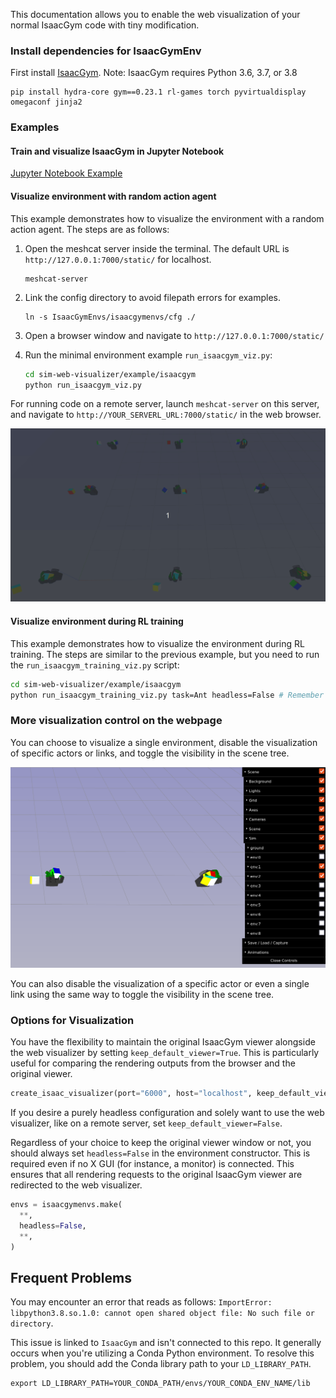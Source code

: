 This documentation allows you to enable the web visualization of your normal IsaacGym code with tiny modification.

### Install dependencies for IsaacGymEnv

First install [IsaacGym](https://developer.nvidia.com/isaac-gym). Note: IsaacGym requires Python 3.6, 3.7, or 3.8


```shell
pip install hydra-core gym==0.23.1 rl-games torch pyvirtualdisplay omegaconf jinja2
```

### Examples

#### Train and visualize IsaacGym in Jupyter Notebook

[Jupyter Notebook Example](./train_isaacgym_remote_server.ipynb)

#### Visualize environment with random action agent

This example demonstrates how to visualize the environment with a random action agent. The steps are as follows:

1. Open the meshcat server inside the terminal. The default URL is `http://127.0.0.1:7000/static/` for localhost.
   ```shell
   meshcat-server
   ```

2. Link the config directory to avoid filepath errors for examples.
   ```shell
   ln -s IsaacGymEnvs/isaacgymenvs/cfg ./
   ```

3. Open a browser window and navigate to `http://127.0.0.1:7000/static/`

4. Run the minimal environment example `run_isaacgym_viz.py`:
   ```bash
   cd sim-web-visualizer/example/isaacgym
   python run_isaacgym_viz.py
   ```

For running code on a remote server, launch `meshcat-server` on this server,
and navigate to `http://YOUR_SERVERL_URL:7000/static/` in the web browser.

![example](docs/run_isaacgym_viz.gif)

#### Visualize environment during RL training

This example demonstrates how to visualize the environment during RL training. The steps are similar to the previous
example, but you need to run the `run_isaacgym_training_viz.py` script:

   ```bash
   cd sim-web-visualizer/example/isaacgym
   python run_isaacgym_training_viz.py task=Ant headless=False # Remember to set headless=False to render on web
   ```

### More visualization control on the webpage

You can choose to visualize a single environment, disable the visualization of specific actors or links,
and toggle the visibility in the scene tree.

![scene toggle](docs/toggle_scene.png)

You can also disable the visualization of a specific actor or even a single link using the same way to toggle the
visibility in the scene tree.

### Options for Visualization

You have the flexibility to maintain the original IsaacGym viewer alongside the web visualizer by
setting `keep_default_viewer=True`.
This is particularly useful for comparing the rendering outputs from the browser and the original viewer.

```python
create_isaac_visualizer(port="6000", host="localhost", keep_default_viewer=True)
```

If you desire a purely headless configuration and solely want to use the web visualizer, like on a remote server,
set `keep_default_viewer=False`.

Regardless of your choice to keep the original viewer window or not, you should always set `headless=False` in the
environment constructor. This is required even if no X GUI (for instance, a monitor) is connected. This ensures that all
rendering requests to the original IsaacGym viewer are redirected to the web visualizer.

```python
envs = isaacgymenvs.make(
  **,
  headless=False,
  **,
)
```

## Frequent Problems

You may encounter an error that reads as
follows: `ImportError: libpython3.8.so.1.0: cannot open shared object file: No such file or directory`.

This issue is linked to `IsaacGym` and isn't connected to this repo. It generally occurs when you're utilizing a
Conda Python environment. To resolve this problem, you should add the Conda library path to your `LD_LIBRARY_PATH`.

```shell
export LD_LIBRARY_PATH=YOUR_CONDA_PATH/envs/YOUR_CONDA_ENV_NAME/lib
```






